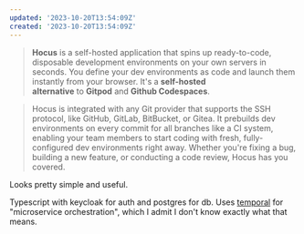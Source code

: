 ```yaml
---
updated: '2023-10-20T13:54:09Z'
created: '2023-10-20T13:54:09Z'
---
```

> **Hocus** is a self-hosted application that spins up ready-to-code, disposable development environments on your own servers in seconds. You define your dev environments as code and launch them instantly from your browser. It's a **self-hosted alternative** to **Gitpod** and **Github Codespaces**.

> Hocus is integrated with any Git provider that supports the SSH protocol, like GitHub, GitLab, BitBucket, or Gitea. It prebuilds dev environments on every commit for all branches like a CI system, enabling your team members to start coding with fresh, fully-configured dev environments right away. Whether you're fixing a bug, building a new feature, or conducting a code review, Hocus has you covered.

Looks pretty simple and useful.

Typescript with keycloak for auth and postgres for db. Uses [temporal](https://github.com/temporalio/temporal) for "microservice orchestration", which I admit I don't know exactly what that means.